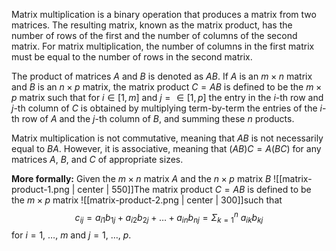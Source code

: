 Matrix multiplication is a binary operation that produces a matrix from two matrices.
The resulting matrix, known as the matrix product, has the number of rows of the first and the number of columns of the second matrix. 
For matrix multiplication, the number of columns in the first matrix must be equal to the number of rows in the second matrix.

The product of matrices $A$ and $B$ is denoted as $AB$. If $A$ is an $m \times n$ matrix and $B$ is an $n \times p$ matrix, the matrix product $C = AB$ is defined to be the $m \times p$ matrix such that for $i \in [1,m]$ and $j = \in [1,p]$ the entry in the $i$-th row and $j$-th column of $C$ is obtained by multiplying term-by-term the entries of the $i$-th row of $A$ and the $j$-th column of $B$, and summing these $n$ products.

Matrix multiplication is not commutative, meaning that $AB$ is not necessarily equal to $BA$. 
However, it is associative, meaning that $(AB)C = A(BC)$ for any matrices $A$, $B$, and $C$ of appropriate sizes. 

**More formally:**
Given the $m\times n$ matrix $A$ and the $n\times p$ matrix $B$ ![[matrix-product-1.png | center | 550]]The matrix product $C = AB$ is defined to be the $m\times p$ matrix ![[matrix-product-2.png | center | 300]]such that $$c_{ij}=a_{i1}b_{1j}+ a_{i2}b_{2j} + \dots + a_{in}b_{nj}= \Sigma_{k=1}^n\ a_{ik}b_{kj}$$for $i = 1,\ \dots,\ m$ and $j = 1,\ \dots,\ p$. 

